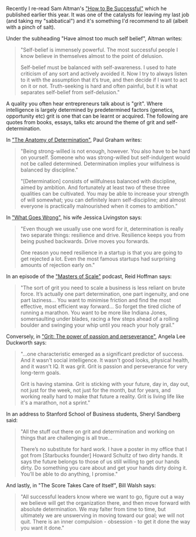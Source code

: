 Recently I re-read Sam Altman's ["How to Be Successful"](https://blog.samaltman.com/how-to-be-successful) which he published earlier this year. It was one of the catalysts for leaving my last job (and taking my "sabbatical") and it's something I'd recommend to all (albeit with a pinch of salt).

Under the subheading "Have almost too much self belief", Altman writes:

> "Self-belief is immensely powerful. The most successful people I know believe in themselves almost to the point of delusion.
> 
> Self-belief must be balanced with self-awareness. I used to hate criticism of any sort and actively avoided it. Now I try to always listen to it with the assumption that it’s true, and then decide if I want to act on it or not. Truth-seeking is hard and often painful, but it is what separates self-belief from self-delusion."

A quality you often hear entrepreneurs talk about is "grit". Where intelligence is largely determined by predetermined factors (genetics, opportunity etc) grit is one that can be learnt or acquired. The following are quotes from books, essays, talks etc around the theme of grit and self-determination.

In ["The Anatomy of Determination"](http://www.paulgraham.com/determination.html), Paul Graham writes:

> "Being strong-willed is not enough, however. You also have to be hard on yourself. Someone who was strong-willed but self-indulgent would not be called determined. Determination implies your wilfulness is balanced by discipline."
> 
> "[Determination] consists of willfulness balanced with discipline, aimed by ambition. And fortunately at least two of these three qualities can be cultivated. You may be able to increase your strength of will somewhat; you can definitely learn self-discipline; and almost everyone is practically malnourished when it comes to ambition."

In ["What Goes Wrong"](http://www.foundersatwork.com/blog/what-goes-wrong), his wife Jessica Livingston says:

> "Even though we usually use one word for it, determination is really two separate things: resilience and drive. Resilience keeps you from being pushed backwards. Drive moves you forwards. 
> 
> One reason you need resilience in a startup is that you are going to get rejected a lot. Even the most famous startups had surprising amounts of rejection early on."

In an episode of the ["Masters of Scale"](https://mastersofscale.com/) podcast, Reid Hoffman says:

> "The sort of grit you need to scale a business is less reliant on brute force. It’s actually one part determination, one part ingenuity, and one part laziness... You want to minimise friction and find the most effective, most efficient way forward... So forget the tired cliche of running a marathon. You want to be more like Indiana Jones, somersaulting under blades, racing a few steps ahead of a rolling boulder and swinging your whip until you reach your holy grail."

Conversely, in ["Grit: The power of passion and perseverance"](https://www.ted.com/talks/angela_lee_duckworth_grit_the_power_of_passion_and_perseverance/transcript), Angela Lee Duckworth says:

> "...one characteristic emerged as a significant predictor of success. And it wasn't social intelligence. It wasn't good looks, physical health, and it wasn't IQ. It was grit. Grit is passion and perseverance for very long-term goals. 
> 
> Grit is having stamina. Grit is sticking with your future, day in, day out, not just for the week, not just for the month, but for years, and working really hard to make that future a reality. Grit is living life like it's a marathon, not a sprint."

In an address to Stanford School of Business students, Sheryl Sandberg said:

> "All the stuff out there on grit and determination and working on things that are challenging is all true...
> 
> There’s no substitute for hard work. I have a poster in my office that I got from [Starbucks founder] Howard Schultz of two dirty hands. It says the future belongs to those of us still willing to get our hands dirty. Do something you care about and get your hands dirty doing it. You’ll be able to do anything, I promise."

And lastly, in "The Score Takes Care of Itself", Bill Walsh says:

> "All successful leaders know where we want to go, figure out a way we believe will get the organization there, and then move forward with absolute determination. We may falter from time to time, but ultimately we are unswerving in moving toward our goal; we will not quit. There is an inner compulsion - obsession - to get it done the way you want it done."
